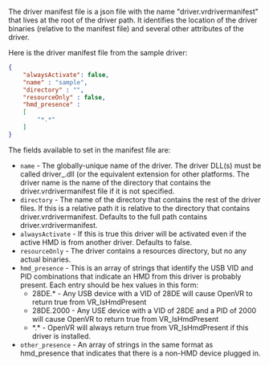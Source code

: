 The driver manifest file is a json file with the name "driver.vrdrivermanifest" that lives at the root of the driver path. It identifies the location of the driver binaries (relative to the manifest file) and several other attributes of the driver.

Here is the driver manifest file from the sample driver:
```json
{
	"alwaysActivate": false,
	"name" : "sample",
	"directory" : "",
	"resourceOnly" : false,
	"hmd_presence" :
	[
		"*.*"
	]
}
```

The fields available to set in the manifest file are:
* `name` - The globally-unique name of the driver. The driver DLL(s) must be called driver_<name>.dll (or the equivalent extension for other platforms. The driver name is the name of the directory that contains the driver.vrdrivermanifest file if it is not specified.
* `directory` - The name of the directory that contains the rest of the driver files. If this is a relative path it is relative to the directory that contains driver.vrdrivermanifest. Defaults to the full path contains driver.vrdrivermanifest.
* `alwaysActivate` - If this is true this driver will be activated even if the active HMD is from another driver. Defaults to false.
* `resourceOnly` - The driver contains a resources directory, but no any actual binaries. 
* `hmd_presence` - This is an array of strings that identify the USB VID and PID combinations that indicate an HMD from this driver is probably present. Each entry should be hex values in this form:
  * 28DE.*  - Any USB device with a VID of 28DE will cause OpenVR to return true from VR_IsHmdPresent
  * 28DE.2000 - Any USE device with a VID of 28DE and a PID of 2000 will cause OpenVR to return true from VR_IsHmdPresent
  * \*.* - OpenVR will always return true from VR_IsHmdPresent if this driver is installed.
* `other_presence` - An array of strings in the same format as hmd_presence that indicates that there is a non-HMD device plugged in.

